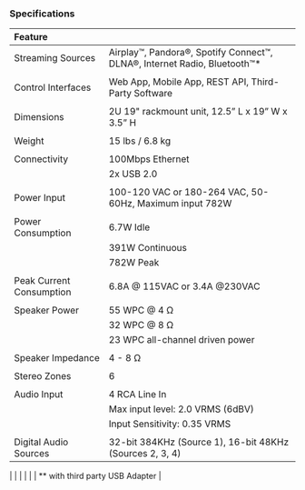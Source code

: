 ### Specifications

|Feature||
|:------|:-----|
|Streaming Sources | Airplay™, Pandora®, Spotify Connect™, DLNA®, Internet Radio, Bluetooth™*  |
|||
|Control Interfaces| Web App, Mobile App, REST API, Third-Party Software|
|||
|Dimensions        | 2U 19" rackmount unit, 12.5” L x 19” W x 3.5” H|
|||
|Weight            | 15 lbs / 6.8 kg |
|||
|Connectivity      | 100Mbps Ethernet|
|                  | 2x USB 2.0|
|||
|Power Input       | 100-120 VAC or 180-264 VAC, 50-60Hz, Maximum input 782W|
|||
|Power Consumption | 6.7W Idle |
|                  | 391W Continuous |
|                  | 782W Peak |
|||
|Peak Current Consumption|6.8A @ 115VAC or 3.4A @230VAC|
|||
|Speaker Power     | 55 WPC @ 4 Ω |
|                  | 32 WPC @ 8 Ω |
|                  | 23 WPC all-channel driven power |
|||
|Speaker Impedance | 4 - 8 Ω |
|||
|Stereo Zones      | 6 |
|||
|Audio Input       | 4 RCA Line In |
|                  | Max input level: 2.0 VRMS (6dBV) |
|                  | Input Sensitivity: 0.35 VRMS |
|||
|Digital Audio Sources | 32-bit 384KHz (Source 1), 16-bit 48KHz (Sources 2, 3, 4)|
|
|
|
|
|
| *\* with third party USB Adapter |
